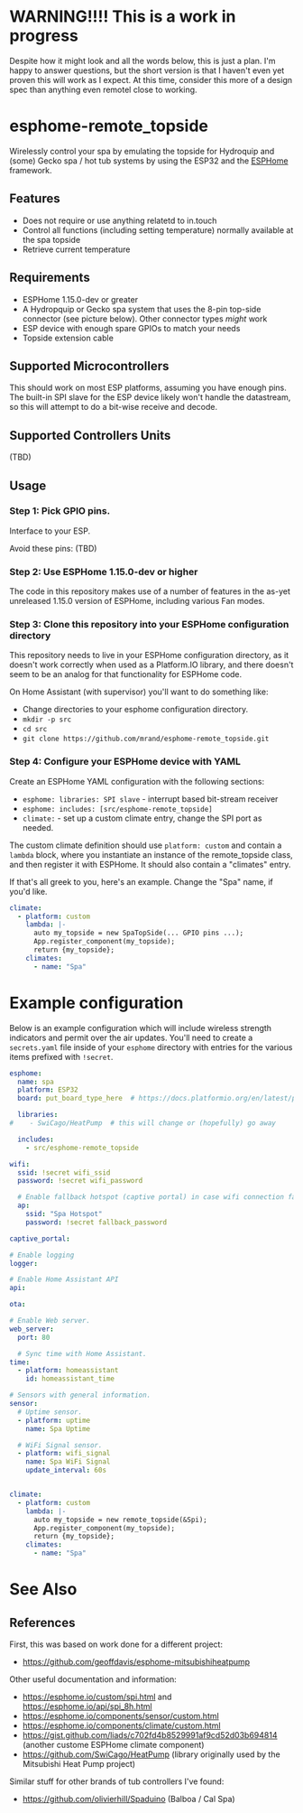 
# WARNING!!!!  This is a work in progress

Despite how it might look and all the words below, this is just a plan.  I'm happy to answer questions, but the short version is that I haven't even yet proven this will work as I expect.  At this time, consider this more of a design spec than anything even remotel close to working.


# esphome-remote_topside

Wirelessly control your spa by emulating the topside for Hydroquip and (some) Gecko spa / hot tub systems by using the ESP32 and the [ESPHome](https://esphome.io) framework.

## Features
* Does not require or use anything relatetd to in.touch
* Control all functions (including setting temperature) normally available at the spa topside
* Retrieve current temperature

## Requirements

* ESPHome 1.15.0-dev or greater
* A Hydropquip or Gecko spa system that uses the 8-pin top-side connector (see picture below). Other connector types *might* work
* ESP device with enough spare GPIOs to match your needs
* Topside extension cable

## Supported Microcontrollers
This should work on most ESP platforms, assuming you have enough pins.  The built-in SPI slave for the ESP device likely won't handle the datastream, so this will attempt to do a bit-wise receive and decode.

## Supported Controllers Units

(TBD)



## Usage
### Step 1: Pick GPIO pins.

Interface to your ESP.

Avoid these pins: (TBD)

### Step 2: Use ESPHome 1.15.0-dev or higher

The code in this repository makes use of a number of features in the as-yet unreleased 1.15.0 version of ESPHome, including various Fan modes.

### Step 3: Clone this repository into your ESPHome configuration directory

This repository needs to live in your ESPHome configuration directory, as it
doesn't work correctly when used as a Platform.IO library, and there doesn't
seem to be an analog for that functionality for ESPHome code.

On Home Assistant (with supervisor) you'll want to do something like:

* Change directories to your esphome configuration directory.
* `mkdir -p src`
* `cd src`
* `git clone https://github.com/mrand/esphome-remote_topside.git`

### Step 4: Configure your ESPHome device with YAML

Create an ESPHome YAML configuration with the following sections:
 * `esphome: libraries: SPI slave` - interrupt based bit-stream receiver
 * `esphome: includes: [src/esphome-remote_topside]`
 * `climate:` - set up a custom climate entry, change the SPI port as needed.

The custom climate definition should use `platform: custom` and contain a
`lambda` block, where you instantiate an instance of the remote_topside
class, and then register it with ESPHome. It should also contain a "climates"
entry.

If that's all greek to you, here's an example. Change the "Spa" name, if you'd like.

```yaml
climate:
  - platform: custom
    lambda: |-
      auto my_topside = new SpaTopSide(... GPIO pins ...);
      App.register_component(my_topside);
      return {my_topside};
    climates:
      - name: "Spa"
```


# Example configuration

Below is an example configuration which will include wireless strength
indicators and permit over the air updates. You'll need to create a
`secrets.yaml` file inside of your `esphome` directory with entries for the
various items prefixed with `!secret`.

```yaml
esphome:
  name: spa
  platform: ESP32
  board: put_board_type_here  # https://docs.platformio.org/en/latest/platforms/espressif32.html#boards

  libraries:
#    - SwiCago/HeatPump  # this will change or (hopefully) go away

  includes:
    - src/esphome-remote_topside

wifi:
  ssid: !secret wifi_ssid
  password: !secret wifi_password

  # Enable fallback hotspot (captive portal) in case wifi connection fails
  ap:
    ssid: "Spa Hotspot"
    password: !secret fallback_password

captive_portal:

# Enable logging
logger:

# Enable Home Assistant API
api:

ota:

# Enable Web server.
web_server:
  port: 80

  # Sync time with Home Assistant.
time:
  - platform: homeassistant
    id: homeassistant_time

# Sensors with general information.
sensor:
  # Uptime sensor.
  - platform: uptime
    name: Spa Uptime

  # WiFi Signal sensor.
  - platform: wifi_signal
    name: Spa WiFi Signal
    update_interval: 60s


climate:
  - platform: custom
    lambda: |-
      auto my_topside = new remote_topside(&Spi);
      App.register_component(my_topside);
      return {my_topside};
    climates:
      - name: "Spa"
```

# See Also

## References

First, this was based on work done for a different project: 
* https://github.com/geoffdavis/esphome-mitsubishiheatpump

Other useful documentation and information:
* https://esphome.io/custom/spi.html and https://esphome.io/api/spi_8h.html
* https://esphome.io/components/sensor/custom.html
* https://esphome.io/components/climate/custom.html
* https://gist.github.com/liads/c702fd4b8529991af9cd52d03b694814 (another custome ESPHome climate component) 
* https://github.com/SwiCago/HeatPump (library originally used by the Mitsubishi Heat Pump project)

Similar stuff for other brands of tub controllers I've found:
* https://github.com/olivierhill/Spaduino  (Balboa / Cal Spa)
